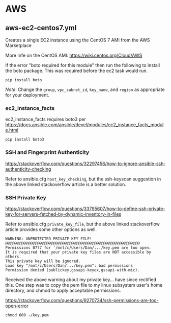 # AWS

## aws-ec2-centos7.yml

Creates a single EC2 instance using the CentOS 7 AMI from the AWS Marketplace

More Infe on the CentOS AMI: https://wiki.centos.org/Cloud/AWS

If the error "boto required for this module" then run the following to install the boto package. 
This was required before the ec2 task would run.

```
pip install boto
```

_Note_: Change the `group`, `vpc_subnet_id`, `key_name`, and `region` as appropriate for your deployment.


### ec2_instance_facts 

ec2_instance_facts requires boto3 per https://docs.ansible.com/ansible/devel/modules/ec2_instance_facts_module.html

```
pip install boto3
```

### SSH and Fingerprint Authenticity

https://stackoverflow.com/questions/32297456/how-to-ignore-ansible-ssh-authenticity-checking

Refer to ansible.cfg `host_key_checking`, but the ssh-keyscan suggestion in the above linked stackoverflow article is a better solution.

### SSH Private Key

https://stackoverflow.com/questions/33795607/how-to-define-ssh-private-key-for-servers-fetched-by-dynamic-inventory-in-files

Refer to ansible.cfg `private_key_file`, but the above linked stackoverflow article provides some other options as well.

```
WARNING: UNPROTECTED PRIVATE KEY FILE!
@@@@@@@@@@@@@@@@@@@@@@@@@@@@@@@@@@@@@@@@@@@@@@@@@@@@@@@@@@@
Permissions 0777 for '/mnt/c/Users/Dan/.../key.pem are too open.
It is required that your private key files are NOT accessible by others.
This private key will be ignored.
Load key "/mnt/c/Users/Dan/.../key.pem": bad permissions
Permission denied (publickey,gssapi-keyex,gssapi-with-mic).
```

Received the above warning about my private key... have since rectified this. 
One step was to copy the pem file to my linux subsystem user's home directory, and 
chmod to apply acceptable permissions. 

https://stackoverflow.com/questions/9270734/ssh-permissions-are-too-open-error

```
chmod 600 ~/key.pem
```